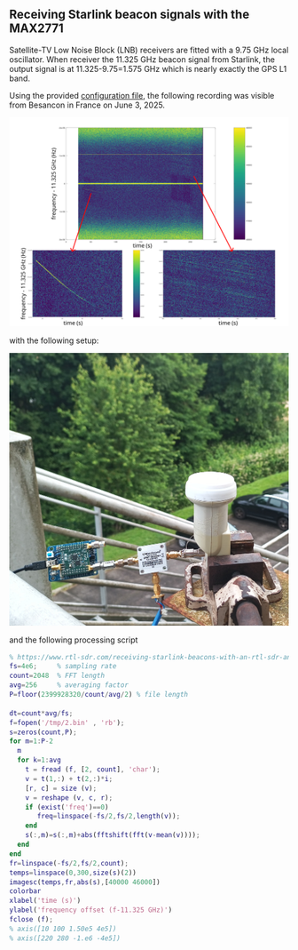 ## Receiving Starlink beacon signals with the MAX2771

Satellite-TV Low Noise Block (LNB) receivers are fitted with a 9.75 GHz local
oscillator. When receiver the 11.325 GHz beacon signal from Starlink, the
output signal is at 11.325-9.75=1.575 GHz which is nearly exactly the GPS L1 band.

Using the provided <a href="pocket_L1L1_4MHzstarlink.conf">configuration file</a>, the following recording was visible
from Besancon in France on June 3, 2025.

<img src="starlink_max2771.png">

with the following setup:

<img src="IMG_20250603_094513_040.jpg">

and the following processing script

```Matlab
% https://www.rtl-sdr.com/receiving-starlink-beacons-with-an-rtl-sdr-and-lnb/
fs=4e6;     % sampling rate
count=2048  % FFT length
avg=256     % averaging factor
P=floor(2399928320/count/avg/2) % file length

dt=count*avg/fs;
f=fopen('/tmp/2.bin' , 'rb');
s=zeros(count,P);
for m=1:P-2
  m
  for k=1:avg
    t = fread (f, [2, count], 'char');
    v = t(1,:) + t(2,:)*i;
    [r, c] = size (v);
    v = reshape (v, c, r);
    if (exist('freq')==0)
       freq=linspace(-fs/2,fs/2,length(v));
    end
    s(:,m)=s(:,m)+abs(fftshift(fft(v-mean(v))));
  end
end
fr=linspace(-fs/2,fs/2,count);
temps=linspace(0,300,size(s)(2))
imagesc(temps,fr,abs(s),[40000 46000])
colorbar
xlabel('time (s)')
ylabel('frequency offset (f-11.325 GHz)')
fclose (f);
% axis([10 100 1.50e5 4e5])
% axis([220 280 -1.e6 -4e5])
```
